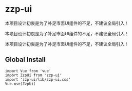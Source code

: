 # zzp-ui

本项目设计初衷是为了补足市面UI组件的不足，不建议全局引入！

本项目设计初衷是为了补足市面UI组件的不足，不建议全局引入！

本项目设计初衷是为了补足市面UI组件的不足，不建议全局引入！

## Global Install

```
import Vue from 'vue'
import ZzpUi from 'zzp-ui'
import 'zzp-ui/lib/zzp-ui.css'
Vue.use(ZzpUi)
```
